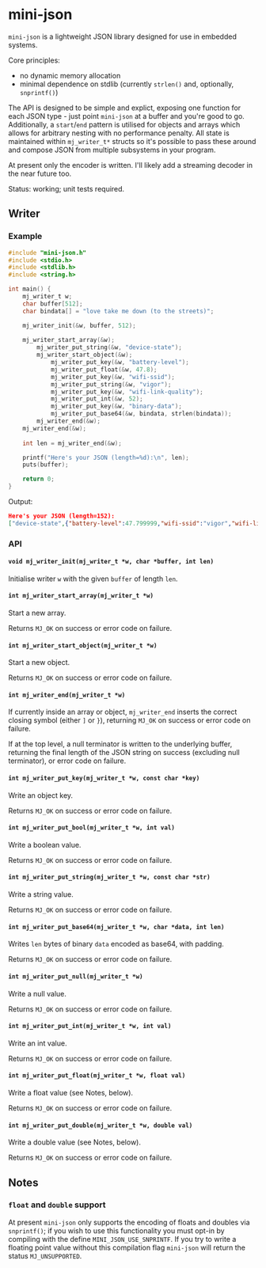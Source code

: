 # mini-json

`mini-json` is a lightweight JSON library designed for use in embedded systems.

Core principles:

  - no dynamic memory allocation
  - minimal dependence on stdlib (currently `strlen()` and, optionally, `snprintf()`)

The API is designed to be simple and explict, exposing one function for each JSON type - just point `mini-json` at a buffer and you're good to go. Additionally, a `start`/`end` pattern is utilised for objects and arrays which allows for arbitrary nesting with no performance penalty. All state is maintained within `mj_writer_t*` structs so it's possible to pass these around and compose JSON from multiple subsystems in your program.

At present only the encoder is written. I'll likely add a streaming decoder in the near future too.

Status: working; unit tests required.



## Writer

### Example

```c
#include "mini-json.h"
#include <stdio.h>
#include <stdlib.h>
#include <string.h>

int main() {
	mj_writer_t w;
	char buffer[512];
	char bindata[] = "love take me down (to the streets)";

	mj_writer_init(&w, buffer, 512);
	
	mj_writer_start_array(&w);
		mj_writer_put_string(&w, "device-state");
		mj_writer_start_object(&w);
			mj_writer_put_key(&w, "battery-level");
			mj_writer_put_float(&w, 47.8);
			mj_writer_put_key(&w, "wifi-ssid");
			mj_writer_put_string(&w, "vigor");
			mj_writer_put_key(&w, "wifi-link-quality");
			mj_writer_put_int(&w, 52);
			mj_writer_put_key(&w, "binary-data");
			mj_writer_put_base64(&w, bindata, strlen(bindata));
		mj_writer_end(&w);
	mj_writer_end(&w);
	
	int len = mj_writer_end(&w);

	printf("Here's your JSON (length=%d):\n", len);
	puts(buffer);

	return 0;
}
```

Output:

```json
Here's your JSON (length=152):
["device-state",{"battery-level":47.799999,"wifi-ssid":"vigor","wifi-link-quality":52,"binary-data":"bG92ZSB0YWtlIG1lIGRvd24gKHRvIHRoZSBzdHJlZXRzKQ=="}]
```

### API

#### `void mj_writer_init(mj_writer_t *w, char *buffer, int len)`

Initialise writer `w` with the given `buffer` of length `len`.

#### `int mj_writer_start_array(mj_writer_t *w)`

Start a new array.

Returns `MJ_OK` on success or error code on failure.

#### `int mj_writer_start_object(mj_writer_t *w)`

Start a new object.

Returns `MJ_OK` on success or error code on failure.

#### `int mj_writer_end(mj_writer_t *w)`

If currently inside an array or object, `mj_writer_end` inserts the correct closing symbol (either `]` or `}`), returning `MJ_OK` on success or error code on failure.

If at the top level, a null terminator is written to the underlying buffer, returning the final length of the JSON string on success (excluding null terminator), or error code on failure.

#### `int mj_writer_put_key(mj_writer_t *w, const char *key)`

Write an object key.

Returns `MJ_OK` on success or error code on failure.

#### `int mj_writer_put_bool(mj_writer_t *w, int val)`

Write a boolean value.

Returns `MJ_OK` on success or error code on failure.

#### `int mj_writer_put_string(mj_writer_t *w, const char *str)`

Write a string value.

Returns `MJ_OK` on success or error code on failure.

#### `int mj_writer_put_base64(mj_writer_t *w, char *data, int len)`

Writes `len` bytes of binary `data` encoded as base64, with padding.

Returns `MJ_OK` on success or error code on failure.

#### `int mj_writer_put_null(mj_writer_t *w)`

Write a null value.

Returns `MJ_OK` on success or error code on failure.

#### `int mj_writer_put_int(mj_writer_t *w, int val)`

Write an int value.

Returns `MJ_OK` on success or error code on failure.

#### `int mj_writer_put_float(mj_writer_t *w, float val)`

Write a float value (see Notes, below).

Returns `MJ_OK` on success or error code on failure.

#### `int mj_writer_put_double(mj_writer_t *w, double val)`

Write a double value (see Notes, below).

Returns `MJ_OK` on success or error code on failure.

## Notes

### `float` and `double` support

At present `mini-json` only supports the encoding of floats and doubles via `snprintf()`; if you wish to use this functionality you must opt-in by compiling with the define `MINI_JSON_USE_SNPRINTF`. If you try to write a floating point value without this compilation flag `mini-json` will return the status `MJ_UNSUPPORTED`.
